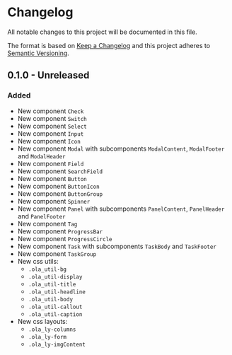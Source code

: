 # Changelog

All notable changes to this project will be documented in this file.

The format is based on [Keep a Changelog](http://keepachangelog.com/)
and this project adheres to [Semantic Versioning](http://semver.org/).

## 0.1.0 - Unreleased
### Added
- New component `Check`
- New component `Switch`
- New component `Select`
- New component `Input`
- New component `Icon`
- New component `Modal` with subcomponents `ModalContent`, `ModalFooter` and `ModalHeader`
- New component `Field`
- New component `SearchField`
- New component `Button`
- New component `ButtonIcon`
- New component `ButtonGroup`
- New component `Spinner`
- New component `Panel` with subcomponents `PanelContent`, `PanelHeader` and `PanelFooter`
- New component `Tag`
- New component `ProgressBar`
- New component `ProgressCircle`
- New component `Task` with subcomponents `TaskBody` and `TaskFooter`
- New component `TaskGroup`
- New css utils:
  - `.ola_util-bg`
  - `.ola_util-display`
  - `.ola_util-title`
  - `.ola_util-headline`
  - `.ola_util-body`
  - `.ola_util-callout`
  - `.ola_util-caption`
- New css layouts:
  - `.ola_ly-columns`
  - `.ola_ly-form`
  - `.ola_ly-imgContent`

